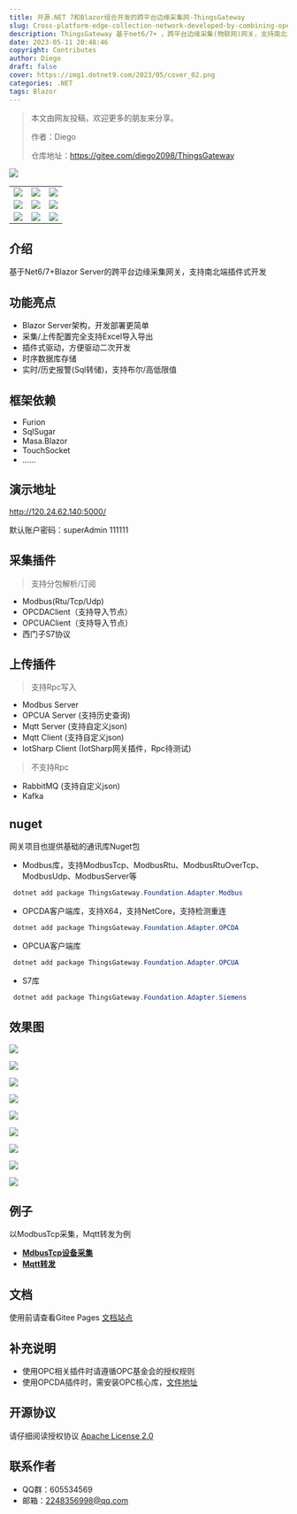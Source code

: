 ```yaml
---
title: 开源.NET 7和Blazor组合开发的跨平台边缘采集网-ThingsGateway
slug: Cross-platform-edge-collection-network-developed-by-combining-open-source-dotnet-7-and-Blazor-ThingsGateway
description: ThingsGateway 基于net6/7+ ，跨平台边缘采集(物联网)网关，支持南北端插件式开发，支持常用Modbus/OPCDA/OPCUA/S7采集插件，MQTT/OPCUAServer等上传插件
date: 2023-05-11 20:48:46
copyright: Contributes
author: Diego
draft: false
cover: https://img1.dotnet9.com/2023/05/cover_02.png
categories: .NET
tags: Blazor
---
```


> 本文由网友投稿，欢迎更多的朋友来分享。
>
> 作者：Diego
>
> 仓库地址：https://gitee.com/diego2098/ThingsGateway


![](https://img1.dotnet9.com/2023/05/0201.png)

 <table>
    <tr>
        <td><img src="https://img1.dotnet9.com/2023/05/0202.png"/></td>
        <td><img src="https://img1.dotnet9.com/2023/05/0203.png"/></td>
        <td><img src="https://img1.dotnet9.com/2023/05/0204.png"/></td>
    </tr>
    <tr>
        <td><img src="https://img1.dotnet9.com/2023/05/0205.png"/></td>
        <td><img src="https://img1.dotnet9.com/2023/05/0206.png"/></td>
        <td><img src="https://img1.dotnet9.com/2023/05/0207.png"/></td>
    </tr>
        <tr>
        <td><img src="https://img1.dotnet9.com/2023/05/0208.png"/></td>
        <td><img src="https://img1.dotnet9.com/2023/05/0209.png"/></td>
        <td><img src="https://img1.dotnet9.com/2023/05/0210.png"/></td>
    </tr>
 </table>

## 介绍

基于Net6/7+Blazor Server的跨平台边缘采集网关，支持南北端插件式开发

## 功能亮点

- Blazor Server架构，开发部署更简单
- 采集/上传配置完全支持Excel导入导出
- 插件式驱动，方便驱动二次开发
- 时序数据库存储
- 实时/历史报警(Sql转储)，支持布尔/高低限值

## 框架依赖

-  Furion
-  SqlSugar
-  Masa.Blazor
-  TouchSocket
-  ......

## 演示地址

http://120.24.62.140:5000/

默认账户密码：superAdmin 111111

## 采集插件

> 支持分包解析/订阅
- Modbus(Rtu/Tcp/Udp)
- OPCDAClient（支持导入节点）
- OPCUAClient（支持导入节点）
- 西门子S7协议

## 上传插件

> 支持Rpc写入

- Modbus Server
- OPCUA Server (支持历史查询)
- Mqtt Server (支持自定义json)
- Mqtt Client (支持自定义json)
- IotSharp Client (IotSharp网关插件，Rpc待测试)

> 不支持Rpc

- RabbitMQ (支持自定义json)
- Kafka

## nuget

网关项目也提供基础的通讯库Nuget包

- Modbus库，支持ModbusTcp、ModbusRtu、ModbusRtuOverTcp、ModbusUdp、ModbusServer等

```powershell
 dotnet add package ThingsGateway.Foundation.Adapter.Modbus
```

- OPCDA客户端库，支持X64，支持NetCore，支持检测重连

```powershell
 dotnet add package ThingsGateway.Foundation.Adapter.OPCDA
```

- OPCUA客户端库
```powershell
 dotnet add package ThingsGateway.Foundation.Adapter.OPCUA
```

- S7库
``` powershell
 dotnet add package ThingsGateway.Foundation.Adapter.Siemens
```

##  效果图

 ![](https://img1.dotnet9.com/2023/05/0202.png)

 ![](https://img1.dotnet9.com/2023/05/0203.png)

 ![](https://img1.dotnet9.com/2023/05/0204.png)

 ![](https://img1.dotnet9.com/2023/05/0205.png)

 ![](https://img1.dotnet9.com/2023/05/0206.png)

 ![](https://img1.dotnet9.com/2023/05/0207.png)

 ![](https://img1.dotnet9.com/2023/05/0208.png)

 ![](https://img1.dotnet9.com/2023/05/0209.png)

 ![](https://img1.dotnet9.com/2023/05/0210.png)

 ## 例子

 以ModbusTcp采集，Mqtt转发为例

 - **[MdbusTcp设备采集](https://diego2098.gitee.io/thingsgateway/docs/08%E3%80%81Demo/modbusdemo)**
 - **[Mqtt转发](https://diego2098.gitee.io/thingsgateway/docs/08%E3%80%81Demo/mqttclientdemo)**


 ##  文档

 使用前请查看Gitee Pages [文档站点](https://diego2098.gitee.io/thingsgateway/)


## 补充说明

* 使用OPC相关插件时请遵循OPC基金会的授权规则
* 使用OPCDA插件时，需安装OPC核心库，[文件地址](https://gitee.com/diego2098/ThingsGateway/attach_files)

## 开源协议

请仔细阅读授权协议 [Apache License 2.0](https://diego2098.gitee.io/thingsgateway/docs/)

##  联系作者

 * QQ群：605534569
 * 邮箱：2248356998@qq.com
